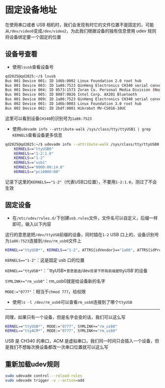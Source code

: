 # 固定设备地址

在使用串口或者 USB 相机时，我们会发现有时它的文件位置不是固定的，可能从`/dev/video0`变成`/dev/video2`，为此我们根据设备的独有信息使用 udev 规则将设备绑定要一个固定的位置

## 设备号查看

- 使用`lsusb`查看设备号

```bash
qd2025@qd2025:~/$ lsusb
Bus 001 Device 001: ID 1d6b:0002 Linux Foundation 2.0 root hub
Bus 001 Device 003: ID 1a86:7523 QinHeng Electronics CH340 serial converter
Bus 001 Device 004: ID 0573:1573 Zoran Co. Personal Media Division (Nogatech) USB Audio and HID
Bus 001 Device 005: ID 8087:0026 Intel Corp. AX201 Bluetooth
Bus 001 Device 009: ID 1a86:7523 QinHeng Electronics CH340 serial converter
Bus 002 Device 001: ID 1d6b:0003 Linux Foundation 3.0 root hub
Bus 002 Device 002: ID 2bdf:0001 Hikrobot MV-CS016-10UC
```

  这里可以看到设备`CH340`的识别号为`1a86:7523`

- 使用`udevadm info --attribute-walk /sys/class/tty/ttyUSB1 | grep KERNELS`查看设备更多信息

```bash
qd2025@qd2025:~/$ udevadm info --attribute-walk /sys/class/tty/ttyUSB0 | grep KERNELS
    KERNELS=="ttyUSB0"
    KERNELS=="1-2:1.0"
    KERNELS=="1-2"
    KERNELS=="usb1"
    KERNELS=="0000:00:14.0"
    KERNELS=="pci0000:00"
```

记录下这里的`KERNELS=="1-2"`（代表USB口位置），不要用`1-2:1.0`，测过了不会生效

## 固定设备

- 在`/etc/udev/rules.d/`下创建`usb.rules`文件，文件名可以自定义，后缀一样即可，输入以下内容

这行的意思是把`/dev/ttyUSB`前缀的设备，同时插在`1-2` USB 口上的，设备识别号为`1a86:7523`连接到`/dev/rm_usb0`文件上

```bash
KERNEL=="ttyUSB*", KERNELS=="1-2", ATTRS{idVendor}=="1a86", ATTRS{idProduct}=="7523", MODE:="0777", SYMLINK+="rm_usb0"
```

`KERNELS=="1-2"`：这是固定 usb 口的位置

`KERNEL=="ttyUSB*"`：``ttyUSB*`意思是选`/dev`目录下所有前缀是`ttyUSB`的设备

`SYMLINK+="rm_usb0"`：rm_usb0就是给设备新的名字

`MODE:="0777"`：相当于`chmod 777`，给权限

- 使用`ls -l /dev/rm_usb0`可以查看`rm_usb0`连接到了哪个`ttyUSB`

---

同理，如果只有一个设备，但是名字会变的话，我们可以这么写

```bash
KERNEL=="ttyUSB*", MODE:="0777", SYMLINK+="rm_usb0"
KERNEL=="ttyACM*", MODE:="0777", SYMLINK+="rm_usb0"
```

USB 是 CH340 的串口，ACM 是虚拟串口，我们同一时间只会插入一个设备，但是我们不想每次换设备都改一次串口位置就可以这么写

## 重新加载udev规则

```bash
sudo udevadm control --reload-rules
sudo udevadm trigger -v --action=add
```
